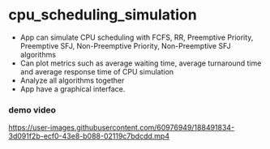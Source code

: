 # cpu_scheduling_simulation

- App can simulate CPU scheduling with FCFS, RR, Preemptive Priority, Preemptive SFJ, Non-Preemptive Priority, Non-Preemptive SFJ algorithms
- Can plot metrics such as average waiting time, average turnaround time and average response time of CPU simulation
- Analyze all algorithms together
- App have a graphical interface. 

### demo video

https://user-images.githubusercontent.com/60976949/188491834-3d091f2b-ecf0-43e8-b088-02119c7bdcdd.mp4

